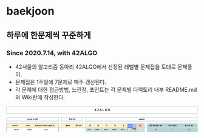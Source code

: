 # baekjoon
## 하루에 한문제씩 꾸준하게 
### Since 2020.7.14, with 42ALGO
- 42서울의 알고리즘 동아리 42ALGO에서 선정된 레벨별 문제집을 토대로 문제풀이.
- 문제집은 1주일에 7문제로 매주 갱신된다.
- 각 문제에 대한 접근방법, 느낀점, 포인트는 각 문제별 디렉토리 내부 README.md와 Wiki란에 작성한다.

<div align=center>
  
![](https://github.com/sebaek42/sebaek42/blob/master/42ALGO.png?raw=true)

</div>
